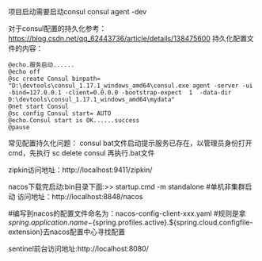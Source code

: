 项目启动需要启动consul
consul agent -dev

对于consul配置的持久化参考：https://blog.csdn.net/qq_62443736/article/details/138475600
持久化配置文件的内容：

```
@echo.服务启动......  
@echo off  
@sc create Consul binpath= "D:\devtools\consul_1.17.1_windows_amd64\consul.exe agent -server -ui -bind=127.0.0.1 -client=0.0.0.0 -bootstrap-expect  1  -data-dir D:\devtools\consul_1.17.1_windows_amd64\mydata"
@net start Consul
@sc config Consul start= AUTO  
@echo.Consul start is OK......success
@pause
```

常见配置持久化问题：
consul bat文件启动提示服务已存在，以管理员身份打开cmd，先执行 sc delete consul 再执行.bat文件

zipkin访问地址：http://localhost:9411/zipkin/

nacos下载完启动:bin目录下面:>> startup.cmd -m standalone   #单机非集群启动
访问地址：http://localhost:8848/nacos

#编写到nacos的配置文件命名为：nacos-config-client-xxx.yaml
#规则是拿${spring.application.name}-${spring.profiles.active}.${spring.cloud.configfile-extension}去nacos配置中心寻找配置

sentinel前台访问地址:http://localhost:8080/